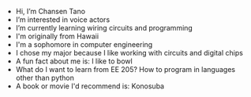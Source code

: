 - Hi, I’m Chansen Tano
- I’m interested in voice actors
- I’m currently learning wiring circuits and programming
- I'm originally from Hawaii
- I'm a sophomore in computer engineering
- I chose my major because I like working with circuits and digital chips
- A fun fact about me is:  I like to bowl
- What do I want to learn from EE 205?  How to program in languages other than python
- A book or movie I'd recommend is:  Konosuba
